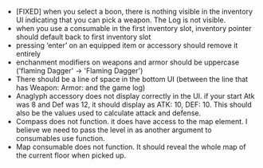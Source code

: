- [FIXED] when you select a boon, there is nothing visible in the inventory UI indicating that you can pick a weapon. The Log is not visible.
- when you use a consumable in the first inventory slot, inventory pointer should default back to first inventory slot
- pressing ‘enter’ on an equipped item or accessory should remove it entirely
- enchanment modifiers on weapons and armor should be uppercase ('flaming Dagger' -> 'Flaming Dagger')
- There should be a line of space in the bottom UI (between the line that has Weapon: Armor: and the game log)
- Anaglyph accessory does not display correctly in the UI. if your start Atk was 8 and Def was 12, it should display as ATK: 10, DEF: 10. This should also be the values used to calculate attack and defense.
- Compass does not function. it does have access to the map element. I believe we need to pass the level in as another argument to consumables use function.
- Map consumable does not function. It should reveal the whole map of the current floor when picked up. 
